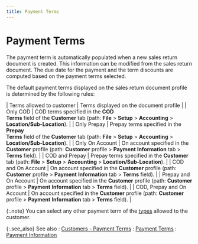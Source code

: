 ```yaml
---
title: Payment Terms
---
```


# Payment Terms


The payment term is automatically populated when a new sales return  document is created. This information can be modified from the sales return  document. The due date for the payment and the term discounts are computed  based on the payment terms selected.


The default payment terms displayed on the sales return document profile  is determined by the following rules:


| Terms allowed to customer | Terms displayed on the document profile |
| Only COD | COD terms specified in the **COD <br/> Terms** field of the **Customer** tab  (path: **File** > **Setup**  > **Accounting** > **Location/Sub-Location**). |
| Only Prepay | Prepay terms specified in the **Prepay <br/> Terms** field of the **Customer** tab  (path: **File** > **Setup**  > **Accounting** > **Location/Sub-Location**). |
| Only On Account | On account specified in the **Customer** profile (path: **Customer**  profile > **Payment** **Information**  tab > **Terms** field). |
| COD and Prepay | Prepay terms specified in the **Customer** tab (path: **File** > **Setup** > **Accounting**  > **Location/Sub-Location**). |
| COD and On Account | On account specified in the **Customer** profile (path: **Customer**  profile > **Payment** **Information**  tab > **Terms** field). |
| Prepay and On Account | On account specified in the **Customer** profile (path: **Customer**  profile > **Payment** **Information**  tab > **Terms** field). |
| COD, Prepay and On Account | On account specified in the **Customer** profile (path: **Customer**  profile > **Payment** **Information**  tab > **Terms** field). |



{:.note}
You  can select any other payment term of the [types]({{site.mc_chm}}/customer-details/payment-information/payment_information_content.html)  allowed to the customer.


{:.see_also}
See also
: [Customers  - Payment Terms]({{site.mc_chm}}/customer-details/payment-information/payment_term_applicable.html)
: [Payment  Terms]({{site.sc_chm}}/options/payment-information/payment-terms/payment_terms.html)
: [Payment  Information]({{site.sp_baseurl}}/sales-ret-docs/sales-ret-doc/contents/pmnt/payment_information_sales_return_document_content.html)
